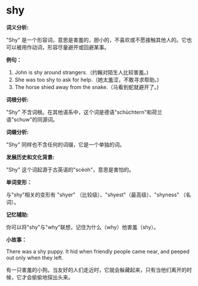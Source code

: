 # shy

**词义分析:**

  

"Shy" 是一个形容词，意思是害羞的，胆小的，不喜欢或不愿接触其他人的。它也可以被用作动词，形容尽量避开或回避某事。

  

**例句：**

  

1.  John is shy around strangers.（约翰对陌生人比较害羞。)
2.  She was too shy to ask for help.（她太羞涩，不敢寻求帮助。)
3.  The horse shied away from the snake.（马看到蛇就避开了。)

  

**词根分析:**

  

"Shy" 不含词根。在其他语系中，这个词是德语"schüchtern"和荷兰语"schuw"的同源词。

  

**词缀分析:**

  

"Shy" 同样也不含任何的词缀，它是一个单独的词。

  

**发展历史和文化背景:**

  

"Shy" 这个词起源于古英语的"scéoh"，意思是害怕的。

  

**单词变形：**

  

与"shy"相关的变形有 "shyer" （比较级）、"shyest"（最高级）、"shyness" （名词）。

  

**记忆辅助:**

  

你可以将"shy"与"why"联想，记住为什么（why）他害羞（shy）。

  

**小故事：**

  

There was a shy puppy. It hid when friendly people came near, and peeped out only when they left.

  

有一只害羞的小狗。当友好的人们走近时，它就会躲藏起来，只有当他们离开的时候，它才会偷偷地探出头来。
